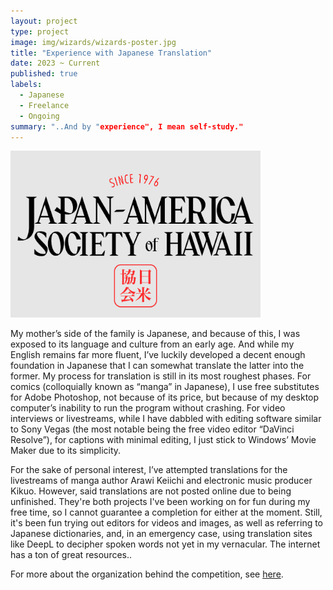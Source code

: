 ```yaml
---
layout: project
type: project
image: img/wizards/wizards-poster.jpg
title: "Experience with Japanese Translation"
date: 2023 ~ Current
published: true
labels:
  - Japanese
  - Freelance
  - Ongoing
summary: "..And by "experience", I mean self-study."
---
```


<div class="text-center p-4">
  <img width="400px" src="../img/wizards/wizards-logo.PNG" class="img-thumbnail" >
</div>

My mother’s side of the family is Japanese, and because of this, I was exposed to its language and culture from an early age. And while my English remains far more fluent, I’ve luckily developed a decent enough foundation in Japanese that I can somewhat translate the latter into the former. My process for translation is still in its most roughest phases. For comics (colloquially known as “manga” in Japanese), I use free substitutes for Adobe Photoshop, not because of its price, but because of my desktop computer’s inability to run the program without crashing. For video interviews or livestreams, while I have dabbled with editing software similar to Sony Vegas (the most notable being the free video editor “DaVinci Resolve”), for captions with minimal editing, I just stick to Windows’ Movie Maker due to its simplicity.

For the sake of personal interest, I’ve attempted translations for the livestreams of manga author Arawi Keiichi and electronic music producer Kikuo. However, said translations are not posted online due to being unfinished. They're both projects I've been working on for fun during my free time, so I cannot guarantee a completion for either at the moment. Still, it's been fun trying out editors for videos and images, as well as referring to Japanese dictionaries, and, in an emergency case, using translation sites like DeepL to decipher spoken words not yet in my vernacular. The internet has a ton of great resources..

For more about the organization behind the competition, see [here](https://www.jashawaii.org/).
